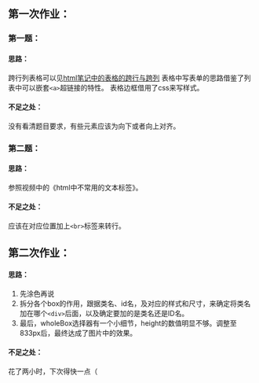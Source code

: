 ## 第一次作业：
### 第一题：
#### 思路：
跨行列表格可以见[html笔记中的表格的跨行与跨列](HTML笔记.md####（3）表格的跨行与跨列)
表格中写表单的思路借鉴了列表中可以嵌套`<a>`超链接的特性。
表格边框借用了css来写样式。
#### 不足之处：
没有看清题目要求，有些元素应该为向下或者向上对齐。
### 第二题：
#### 思路：
参照视频中的《html中不常用的文本标签》。
#### 不足之处：
应该在对应位置加上`<br>`标签来转行。

## 第二次作业：
#### 思路：
1. 先涂色再说
2. 拆分各个box的作用，跟据类名、id名，及对应的样式和尺寸，来确定将类名加在哪个`<div>`后面，以及确定要加的是类名还是ID名。
3. 最后，wholeBox选择器有一个小细节，height的数值明显不够。调整至833px后，最终达成了图片中的效果。
#### 不足之处：
花了两小时，下次得快一点（